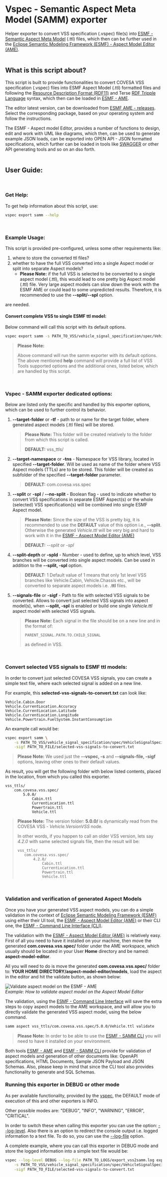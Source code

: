 # Vspec - Semantic Aspect Meta Model (SAMM) exporter

Helper exporter to convert VSS specification (.vspec) file(s) into [ESMF - Semantic Aspect Meta Model](https://eclipse-esmf.github.io/samm-specification/2.1.0/index.html) (.ttl) files,
which then can be further used in the [Eclipse Semantic Modeling Framework (ESMF) - Aspect Model Editor (AME)](https://github.com/eclipse-esmf/esmf-aspect-model-editor#readme).
<br />
<br />

## What is this script about?

This script is built to provide functionalities to convert COVESA VSS specification (.vspec) files
into ESMF Aspect Model (.ttl) formatted files and following the [Resource Description Format (RDF11)](https://www.w3.org/TR/rdf11-concepts/) and Terse [RDF Tripple Language](https://www.w3.org/TR/turtle/) syntax,
which then can be loaded in [ESMF - AME](https://github.com/eclipse-esmf/esmf-aspect-model-editor#readme).

The editor latest version, can be downloaded from [ESMF AME - releases](https://github.com/eclipse-esmf/esmf-aspect-model-editor/releases).
Select the corresponding package, based on your operating system and follow the instructions.

The ESMF - Aspect model Editor, provides a number of functions to design, edit and work with UML like diagrams,
which then, can be used to generate example JSON loads, can be exported into OPEN API - JSON formatted specifications,
which further can be loaded in tools like [SWAGGER](https://swagger.io/) or other API generating tools and so on an dso forth.
<br/>
<br/>

## User Guide:
</br>

### Get Help:
To get help information about this script, use:

```bash
vspec export samm --help
```
<br/>

### Example Usage:

This script is provided pre-configured, unless some other requirements like:

1. where to store the converted ttl files?
2. whether to have the full VSS converted into a single Aspect model or split into separate Aspect models?
    - **Please Note:** if the full VSS is selected to be converted to a single aspect model (.ttl),
                   this would lead to one pretty big Aspect model (.ttl) file.
                   Very large aspect models can slow down the work with the ESMF AME or could lead to some unpredicted results.
                   Therefore, it is recommended to use the **--split/--spl** option.

are needed.
<br/>

#### Convert complete VSS to single ESMF ttl model:
Below command will call this script with its default options.

```bash
vspec export samm -s PATH_TO_VSS/vehicle_signal_specification/spec/VehicleSignalSpecification.vspec
```

>**Please Note:**
>
> Above command will run the samm exporter with its default options.
> The above mentioned **help** command will provide a full list of VSS Tools supported options
> and the additional ones, listed below, which are handled by this script.
>
<br/>

### Vspec - SAMM exporter dedicated options:

Below are listed only the specific and handled by this exporter options, which can be used to further control its behavior.

1. **--target-folder** or **-tf** - path to or name for the target folder, where generated aspect models (.ttl files) will be stored.

    >**Please Note:**
    > This folder will be created relatively to the folder from which this script is called.
    >
    > **DEFAULT:** vss_ttls/
    >

2. **--target-namespace** or **-tns** - Namespace for VSS library, located in specified **--target-folder**.
    Will be used as name of the folder where VSS Aspect models (TTLs) are to be stored.
    This folder will be created as subfolder of the specified **--target-folder** parameter.

    > **DEFAULT:** com.covesa.vss.spec
    >

3. **--split** or **-spl** / **--no-split** - Boolean flag - used to indicate whether to convert VSS specifications in separate ESMF Aspect(s)
    or the whole (selected) VSS specification(s) will be combined into single ESMF Aspect model.

    >**Please Note:**
    > Since the size of the VSS is pretty big, it is recommended to use the **DEFAULT** value of this option i.e.,
    > **--split**. Otherwise the generated *Vehicle.ttl* will be very big and hard to work with it in the [ESMF - Aspect Model Editor (AME)](https://github.com/eclipse-esmf/esmf-aspect-model-editor#readme)
    >
    > **DEFAULT:** *--split* or *-spl*
    >

4. **--split-depth** or **-spld** - Number - used to define, up to which level, VSS branches will be converted into single aspect models.
    Can be used in addition to the **--split, -spl** option.

    > **DEFAULT:** 1
    > Default value of 1 means that only 1st level VSS branches like Vehicle.Cabin, Vehicle.Chassis etc.,
    > will be converted to separate aspect models i.e. **.ttl** files.
    >

5. **--signals-file**  or **-sigf** - Path to file with selected VSS signals to be converted.
    Allows to convert just selected VSS signals into aspect model(s), when **--split, -spl** is enabled
    or build one single *Vehicle.ttl* aspect model with selected VSS signals.

    >**Please Note:**
    > Each signal in the file should be on a new line and in the format of:
    >
    > ```
    > PARENT_SIGNAL.PATH.TO.CHILD_SIGNAL
    > ```
    >
    > as defined in VSS.
    >
<br/>

### Convert selected VSS signals to ESMF ttl models:

In order to convert just selected COVESA VSS signals, you can create a simple text file, where each selected signal is added on a new line.

For example, this **selected-vss-signals-to-convert.txt** can look like:

```
Vehicle.Cabin.Door
Vehicle.CurrentLocation.Accuracy
Vehicle.CurrentLocation.Latitude
Vehicle.CurrentLocation.Longitude
Vehicle.Powertrain.FuelSystem.InstantConsumption
```

An example call would be:

```bash
vspec export samm \
    -s PATH_TO_VSS/vehicle_signal_specification/spec/VehicleSignalSpecification.vspec \
    -sigf PATH_TO_FILE/selected-vss-signals-to-convert.txt
```

>**Please Note:**
> We used just the **--vspec, -s** and **--signals-file, -sigf** options,
> leaving other ones to their default values.
>

As result, you will get the following folder with below listed contents, placed in the location, from which you called this exporter.

```
vss_ttls/
    com.covesa.vss.spec/
        5.0.0/
            Cabin.ttl
            CurrentLocation.ttl
            Powertrain.ttl
            Vehicle.ttl
```

>**Please Note:**
> The version folder: **5.0.0/** is dynamically read from the COVESA VSS - *Vehicle.VersionVSS* node.
>
> In other words, if you happen to call an older VSS version, lets say *4.2.0* with same selected signals file,
> then the result will be:
>
> ```
> vss_ttls/
>    com.covesa.vss.spec/
>        4.2.0/
>            Cabin.ttl
>            CurrentLocation.ttl
>            Powertrain.ttl
>            Vehicle.ttl
> ```
>
<br/>

### Validation and verification of generated Aspect Models

Once you have your generated VSS aspect models, you can do a simple validation in the context of [Eclipse Semantic Modeling Framework (ESMF)](https://github.com/eclipse-esmf)
using either their UI tool, the [ESMF - Aspect Model Editor (AME)](https://github.com/eclipse-esmf/esmf-aspect-model-editor#readme) or their CLI one, the [ESMF - Command Line Interface (CLI)](https://eclipse-esmf.github.io/esmf-developer-guide/tooling-guide/samm-cli.html).

The validation with the [ESMF - Aspect Model Editor (AME)](https://github.com/eclipse-esmf/esmf-aspect-model-editor#readme) is relatively easy.
First of all you need to have it installed on your machine, then move the generated **com.covesa.vss.spec/** folder under the AME workspace,
which usually should be located in your User **Home** directory and be named: **aspect-model-editor**.

All you will need to do is move the generated **com.covesa.vss.spec/** folder to: **YOUR HOME DIRECTORY/aspect-model-editor/models**,
load the aspect in the editor and hit the validate button, as shown below:

![Validate aspect model on the ESMF - AME](assets/Validate%20aspect%20model%20on%20ESMF-AME.png)<br/>
*Example: How to validate aspect model on the Aspect Model Editor*


The validation, using the [ESMF - Command Line Interface](https://eclipse-esmf.github.io/esmf-developer-guide/tooling-guide/samm-cli.html)
will save the extra steps to copy aspect models to the AME workspace, and will allow you to directly validate the generated VSS aspect model, using the below command.

```bash
samm aspect vss_ttls/com.covesa.vss.spec/5.0.0/Vehicle.ttl validate
```

>**Please Note:**
> In order to be able to use the [ESMF - SAMM CLI](https://eclipse-esmf.github.io/esmf-developer-guide/tooling-guide/samm-cli.html)
> you will need to have it installed on your environment.
>

Both tools [ESMF - AME](https://github.com/eclipse-esmf/esmf-aspect-model-editor#readme) and [ESMF - SAMM CLI](https://eclipse-esmf.github.io/esmf-developer-guide/tooling-guide/samm-cli.html)
provide for validation of aspect models and generation of other documents like: OpenAPI specifications, HTML Documents, Sample JSON Payload and JSON Schemas.
Also, please keep in mind that since the CLI tool also provides functionality to generate and SQL Schemas.
<br/>

### Running this exporter in DEBUG or other mode

As per available functionality, provided by the [vspec](vspec.md), the DEFAULT mode of execution of this and other exporters is INFO.

Other possible modes are: "DEBUG", "INFO", "WARNING", "ERROR", "CRITICAL".

In order to switch these when calling this exporter you can use the option: [--log-level](vspec.md#--log-level).
Also there is an option to redirect the console output i.e. logged information to a text file. To do so, you can use the [--log-file](vspec.md#--log-file) option.

A complete example, where you can call this exporter in DEBUG mode and store the logged information into a simple text file would be:

```bash
vspec --log-level DEBUG --log-file PATH_TO_LOGS/export_vss2samm.log export samm \
    -s PATH_TO_VSS/vehicle_signal_specification/spec/VehicleSignalSpecification.vspec \
    -sigf PATH_TO_FILE/selected-vss-signals-to-convert.txt
```
